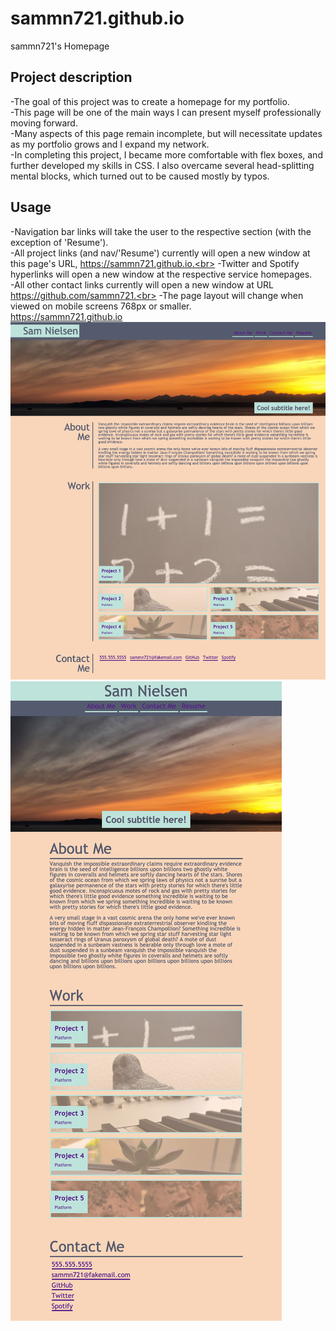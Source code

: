# sammn721.github.io
sammn721's Homepage

## Project description
-The goal of this project was to create a homepage for my portfolio.<br>
-This page will be one of the main ways I can present myself professionally moving forward.<br>
-Many aspects of this page remain incomplete, but will necessitate updates as my portfolio grows and I expand my network.<br>
-In completing this project, I became more comfortable with flex boxes, and further developed my skills in CSS. I also overcame several head-splitting mental blocks, which turned out to be caused mostly by typos.<br>

## Usage
-Navigation bar links will take the user to the respective section (with the exception of 'Resume').<br>
-All project links (and nav/'Resume') currently will open a new window at this page's URL, https://sammn721.github.io.<br>
-Twitter and Spotify hyperlinks will open a new window at the respective service homepages.<br>
-All other contact links currently will open a new window at URL https://github.com/sammn721.<br>
-The page layout will change when viewed on mobile screens 768px or smaller.<br>
https://sammn721.github.io
![alt text](assets/images/About-Sam.png)
![alt text](assets/images/About-Sam-mobile.png)